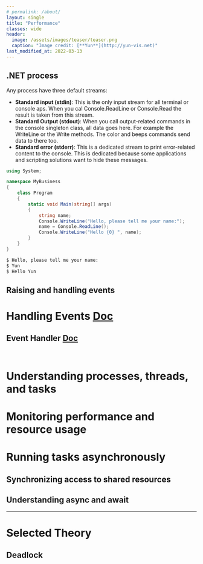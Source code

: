 ```yaml
---
# permalink: /about/
layout: single
title: "Performance"
classes: wide
header:
  image: /assets/images/teaser/teaser.png
  caption: "Image credit: [**Yun**](http://yun-vis.net)"  
last_modified_at: 2022-03-13
---
```


## .NET process

Any process have three default streams:

- **Standard input (stdin)**: This is the only input stream for all terminal or console aps. When you cal Console.ReadLine or Console.Read the result is taken from this stream.
- **Standard Output (stdout)**: When you call output-related commands in the console singleton class, all data goes here. For example the WriteLine or the Write methods. The color and beeps commands send data to there too.
- **Standard error (stderr)**: This is a dedicated stream to print error-related content to the console. This is dedicated because some applications and scripting solutions want to hide these messages.

```csharp
using System;

namespace MyBusiness
{
    class Program
    {
        static void Main(string[] args)
        {
            string name;
            Console.WriteLine("Hello, please tell me your name:");
            name = Console.ReadLine();
            Console.WriteLine("Hello {0} ", name);
        }
    }
}
```
```bash
$ Hello, please tell me your name:
$ Yun
$ Hello Yun
```

## Raising and handling events

# Handling Events [Doc](https://docs.microsoft.com/en-us/dotnet/api/system.eventhandler-1?view=net-6.0)

##  Event Handler [Doc](https://docs.microsoft.com/en-us/dotnet/standard/events/)

```csharp
```
```bash
```

# Understanding processes, threads, and tasks

# Monitoring performance and resource usage

# Running tasks asynchronously


## Synchronizing access to shared resources

## Understanding async and await

---
# Selected Theory

## Deadlock
